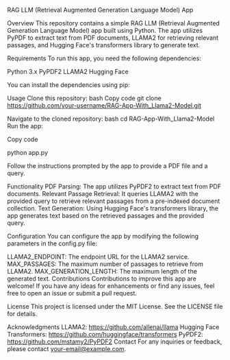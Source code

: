 RAG LLM (Retrieval Augmented Generation Language Model) App

Overview
This repository contains a simple RAG LLM (Retrieval Augmented Generation Language Model) app built using Python. The app utilizes PyPDF to extract text from PDF documents, LLAMA2 for retrieving relevant passages, and Hugging Face's transformers library to generate text.

Requirements
To run this app, you need the following dependencies:



Python 3.x
PyPDF2
LLAMA2
Hugging Face

You can install the dependencies using pip:


Usage
Clone this repository:
bash
Copy code
git clone https://github.com/your-username/RAG-App-With_Llama2-Model.git


Navigate to the cloned repository:
bash
cd RAG-App-With_Llama2-Model
Run the app:

Copy code

python app.py

Follow the instructions prompted by the app to provide a PDF file and a query.

Functionality
PDF Parsing: The app utilizes PyPDF2 to extract text from PDF documents.
Relevant Passage Retrieval: It queries LLAMA2 with the provided query to retrieve relevant passages from a pre-indexed document collection.
Text Generation: Using Hugging Face's transformers library, the app generates text based on the retrieved passages and the provided query.

Configuration
You can configure the app by modifying the following parameters in the config.py file:

LLAMA2_ENDPOINT: The endpoint URL for the LLAMA2 service.
MAX_PASSAGES: The maximum number of passages to retrieve from LLAMA2.
MAX_GENERATION_LENGTH: The maximum length of the generated text.
Contributions
Contributions to improve this app are welcome! If you have any ideas for enhancements or find any issues, feel free to open an issue or submit a pull request.


License
This project is licensed under the MIT License. See the LICENSE file for details.


Acknowledgments
LLAMA2: https://github.com/allenai/llama
Hugging Face Transformers: https://github.com/huggingface/transformers
PyPDF2: https://github.com/mstamy2/PyPDF2
Contact
For any inquiries or feedback, please contact your-email@example.com.
